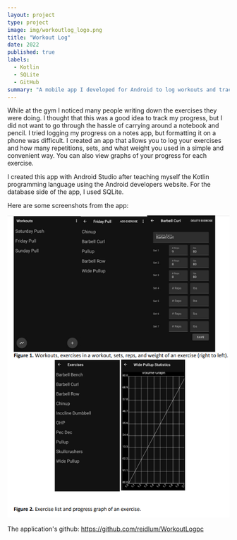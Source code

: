 ```yaml
---
layout: project
type: project
image: img/workoutlog_logo.png
title: "Workout Log"
date: 2022
published: true
labels:
  - Kotlin
  - SQLite
  - GitHub
summary: "A mobile app I developed for Android to log workouts and track progress."
---
```


While at the gym I noticed many people writing down the exercises they were doing. I thought that this was a good idea to track my progress, but I did not want to go through the hassle of carrying around a notebook and pencil. I tried logging my progress on a notes app, but formatting it on a phone was difficult. I created an app that allows you to log your exercises and how many repetitions, sets, and what weight you used in a simple and convenient way. You can also view graphs of your progress for each exercise.

I created this app with Android Studio after teaching myself the Kotlin programming language using the Android developers website. For the database side of the app, I used SQLite.

Here are some screenshots from the app:


<img class="img-fluid" src="../img/workoutlogss.png">


The application's github: <a href="https://github.com/reidlum/WorkoutLogpc"><i class="large github icon "></i>https://github.com/reidlum/WorkoutLogpc</a>
